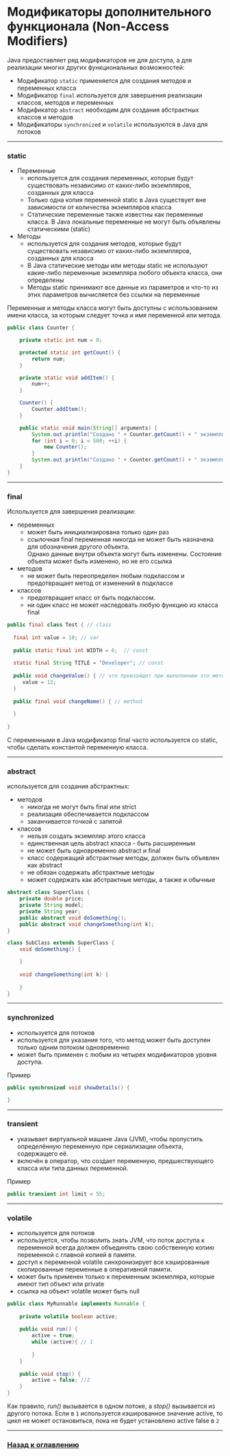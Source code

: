 # Модификаторы дополнительного функционала (Non-Access Modifiers)

Java предоставляет ряд модификаторов не для доступа, а для реализации многих других функциональных возможностей:

-   Модификатор `static` применяется для создания методов и переменных класса
-   Модификатор `final` используется для завершения реализации классов, методов и переменных
-   Модификатор `abstract` необходим для создания абстрактных классов и методов
-   Модификаторы `synchronized` и `volatile` используются в Java для потоков

---

### static

-   Переменные
    -   используется для создания переменных, которые будут существовать независимо от каких-либо экземпляров, созданных для класса
    -   Только одна копия переменной static в Java существует вне зависимости от количества экземпляров класса
    -   Статические переменные также известны как переменные класса. В Java локальные переменные не могут быть объявлены статическими (static)
-   Методы
    -   используется для создания методов, которые будут существовать независимо от каких-либо экземпляров, созданных для класса
    -   В Java статические методы или методы static не используют какие-либо переменные экземпляра любого объекта класса, они определены
    -   Методы static принимают все данные из параметров и что-то из этих параметров вычисляется без ссылки на переменные

Переменные и методы класса могут быть доступны с использованием имени класса, за которым следует точка и имя переменной или метода.

```java
public class Counter {

    private static int num = 0;

    protected static int getCount() {
        return num;
    }

    private static void addItem() {
        num++;
    }

    Counter() {
        Counter.addItem(); 
    }

    public static void main(String[] arguments) {
        System.out.println("Создано " + Counter.getCount() + " экземпляров класса");
        for (int i = 0; i < 500; ++i) {
            new Counter();
        }
        System.out.println("Создано " + Counter.getCount() + " экземпляров класса");
    }
}
```

---

### final

Используется для завершения реализации:
-   переменных
    -   может быть инициализирована только один раз
    -   ссылочная final переменная никогда не может быть назначена для обозначения другого объекта.  
        Однако данные внутри объекта могут быть изменены. Состояние объекта может быть изменено, но не его ссылка
-   методов
    -   не может быть переопределен любым подклассом и предотвращает метод от изменений в подклассе
-   классов
    -   предотвращает класс от быть подклассом.
    -   ни один класс не может наследовать любую функцию из класса final
 
```java
public final class Test { // class
    
  final int value = 10; // var
  
  public static final int WIDTH = 6;  // const
  
  static final String TITLE = "Developer"; // const
  
  public void changeValue() { // что произойдет при выполнении это метода?
     value = 12; 
  }
  
  public final void changeName() { // method
     
  }
  
}
```

С переменными в Java модификатор final часто используется со static, чтобы сделать константой переменную класса.

---

### abstract

используется для создания абстрактных:
-   методов
    -   никогда не могут быть final или strict
    -   реализация обеспечивается подклассом
    -   заканчивается точкой с запятой
-   классов
    -   нельзя создать экземпляр этого класса
    -   единственная цель abstract класса - быть расширенным
    -   не может быть одновременно abstract и final
    -   класс содержащий абстрактные методы, должен быть объявлен как abstract
    -   не обязан содержать абстрактные методы
    -   может содержать как абстрактные методы, а также и обычные

```java
abstract class SuperClass {
    private double price;
    private String model;
    private String year;
    public abstract void doSomething();
    public abstract void changeSomething(int k);
}

class SubClass extends SuperClass {
    void doSomething() {

    }
   
    void changeSomething(int k) {
    
    }
}

```

---

### synchronized

-   используется для потоков
-   используется для указания того, что метод может быть доступен только одним потоком одновременно
-   может быть применен с любым из четырех модификаторов уровня доступа.

Пример

```java
public synchronized void showDetails() {

}
```

---

### transient

-   указывает виртуальной машине Java (JVM), чтобы пропустить определённую переменную при сериализации объекта, содержащего её.
-   включён в оператор, что создает переменную, предшествующего класса или типа данных переменной.

Пример

```java
public transient int limit = 55;
```

---

### volatile

-   используется для потоков
-   используется, чтобы позволить знать JVM, что поток доступа к переменной всегда должен объединять свою собственную копию переменной с главной копией в памяти.
-   доступ к переменной volatile синхронизирует все кэшированные скопированные переменные в оперативной памяти. 
-   может быть применен только к переменным экземпляра, которые имеют тип объект или private
-   ссылка на объект volatile может быть null

```java
public class MyRunnable implements Runnable {
    
    private volatile boolean active;
 
    public void run() {
        active = true;
        while (active){ // 1
           
        }
    }
    
    public void stop() {
        active = false; //2
    }
}
```

Как правило, _run()_ вызывается в одном потоке, а _stop()_ вызывается из другого потока.
Если в `1` используется кэшированное значение active, то цикл не может остановиться, пока не будет установлено active false в `2`

---

### [Назад к оглавлению](./README.md)
